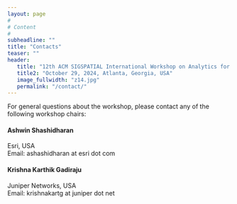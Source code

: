 ```yaml
---
layout: page
#
# Content
#
subheadline: ""
title: "Contacts"
teaser: ""
header:
   title: "12th ACM SIGSPATIAL International Workshop on Analytics for Big Geospatial Data (BigSpatial 2024)"
   title2: "October 29, 2024, Atlanta, Georgia, USA"
   image_fullwidth: "z14.jpg"
   permalink: "/contact/"
---
```


For general questions about the workshop, please contact any of the following workshop chairs:


#### Ashwin Shashidharan

Esri, USA  
Email: ashashidharan at esri dot com

<!--#### Martin Werner

Technical University of Munich, Germany<br>
Email: martin.werner at tum dot de -->

#### Krishna Karthik Gadiraju

Juniper Networks, USA <br>
Email: krishnakartg at juniper dot net




